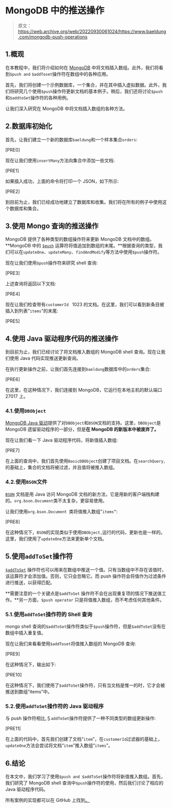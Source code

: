 # MongoDB 中的推送操作

> 原文：<https://web.archive.org/web/20220930061024/https://www.baeldung.com/mongodb-push-operations>

## 1.概观

在本教程中，我们将介绍如何在 [MongoDB](https://web.archive.org/web/20221009191031/https://www.mongodb.com/) 中将文档插入数组。此外，我们将看到`$push and` `$addToset`操作符在数组中的各种应用。

首先，我们将创建一个示例数据库，一个集合，并在其中插入虚拟数据。此外，我们将研究几个使用`$push`操作符更新文档的基本例子。稍后，我们还将讨论`$push`和`$addtoSet`操作符的各种用例。

让我们深入研究在 MongoDB 中将文档插入数组的各种方法。

## 2.数据库初始化

首先，让我们建立一个新的数据库`baeldung`和一个样本集合`orders`:

[PRE0]

现在让我们使用`insertMany`方法向集合中添加一些文档:

[PRE1]

如果插入成功，上面的命令将打印一个 JSON，如下所示:

[PRE2]

到目前为止，我们已经成功地建立了数据库和收集。我们将在所有的例子中使用这个数据库和集合。

## 3.使用 Mongo 查询的推送操作

MongoDB 提供了各种类型的数组操作符来更新 MongoDB 文档中的数组。**MongoDB 中的 [`$push`](https://web.archive.org/web/20221009191031/https://docs.mongodb.com/manual/reference/operator/update/push/) 运算符将值追加到数组的末尾。**根据查询的类型，我们可以在`updateOne`、`updateMany`、`findAndModify`等方法中使用`$push`操作符。

现在让我们使用`$push`操作符来研究 shell 查询:

[PRE3]

上述查询将返回以下文档:

[PRE4]

现在让我们检查带有`customerId ` 1023 的文档。在这里，我们可以看到新条目被插入到列表"`items`"的末尾:

[PRE5]

## 4.使用 Java 驱动程序代码的推送操作

到目前为止，我们已经讨论了将文档推入数组的 MongoDB shell 查询。现在让我们使用 Java 代码实现推送更新查询。

在执行更新操作之前，让我们首先连接到`baeldung`数据库中的`orders`集合:

[PRE6]

在这里，在这种情况下，我们连接到 MongoDB，它运行在本地主机的默认端口 27017 上。

### 4.1.使用`DBObject`

[MongoDB Java 驱动](/web/20221009191031/https://www.baeldung.com/java-mongodb)提供了对`DBObject`和`BSON`文档的支持。这里，`DBObject`是 MongoDB 遗留驱动程序的一部分，但是**在 MongoDB 的新版本中被废弃了。**

现在让我们看一下 Java 驱动程序代码，将新值插入数组:

[PRE7]

在上面的查询中，我们首先使用`BasicDBObject`创建了项目文档。在`searchQuery,`的基础上，集合的文档将被过滤，并且值将被推入数组。

### 4.2.使用`BSON`文件

[`BSON`](/web/20221009191031/https://www.baeldung.com/mongodb-bson) 文档是用 Java 访问 MongoDB 文档的新方法，它是用新的客户端栈构建的。`org.bson.Document`类不太复杂，更容易使用。

让我们使用`org.bson.Document `类将值推入数组"`items”`:

[PRE8]

在这种情况下，`BSON`的实现类似于使用`DBObject,`运行的代码，更新也是一样的。这里，我们使用了`updateOne`方法来更新单个文档。

## 5.使用`addToSet`操作符

[`$addToSet`](https://web.archive.org/web/20221009191031/https://docs.mongodb.com/manual/reference/operator/update/addToSet/) 操作符也可以用来在数组中推送一个值。只有当数组中不存在该值时，该运算符才会添加值。否则，它只会忽略它。而 push 操作符会将值作为过滤条件进行推送，以获得匹配。

**需要注意的一个关键点是`$addToSet` 操作符不会在出现重复项的情况下推送值工作。**另一方面，`$push operator` 只是将值推入数组，而不考虑任何其他条件。

### 5.1.使用`addToSet`操作符的 Shell 查询

mongo shell 查询的`$addToSet`操作符类似于`$push`操作符，但是`$addToSet`没有在数组中插入重复值。

现在让我们来看看使用`$addToset`将值推入数组的 MongoDB 查询:

[PRE9]

在这种情况下，输出如下:

[PRE10]

在这种情况下，我们使用了`$addToSet`操作符，只有当文档是惟一的时，它才会被推送到数组“items”中。

### 5.2.使用`addToSet`操作符的 Java 驱动程序

与 push 操作符相比,＄`addToSet`操作符提供了一种不同类型的数组更新操作:

[PRE11]

在上面的代码中，首先我们创建了文档“`item`”，在`customerId`过滤器的基础上，`updateOne`方法会尝试将文档“`item`”推入数组“`items`”。

## 6.结论

在本文中，我们学习了使用`$push and $addToSet`操作符将新值推入数组。首先，我们研究了 MongoDB shell 查询中`$push`操作符的使用，然后我们讨论了相应的 Java 驱动程序代码。

所有案例的实现都可以在 GitHub 上找到[。](https://web.archive.org/web/20221009191031/https://github.com/eugenp/tutorials/tree/master/persistence-modules/java-mongodb-2)